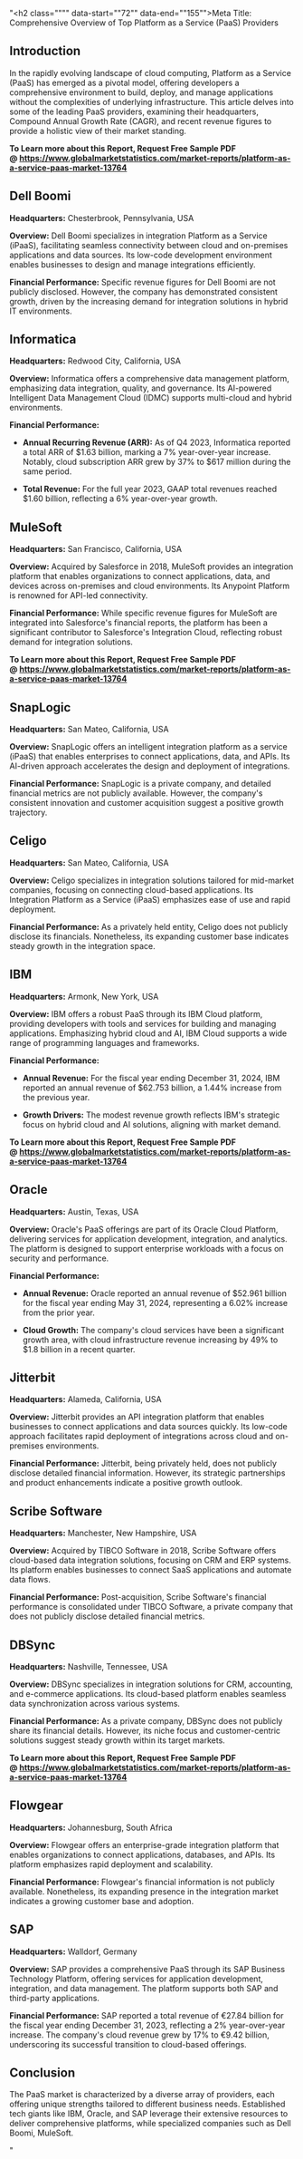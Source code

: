 "<h2 class="""" data-start=""72"" data-end=""155"">Meta Title: Comprehensive Overview of Top Platform as a Service (PaaS) Providers</h2>
<h2 class="""" data-start=""157"" data-end=""172"">Introduction</h2>
<p class="""" data-start=""174"" data-end=""640"">In the rapidly evolving landscape of cloud computing, Platform as a Service (PaaS) has emerged as a pivotal model, offering developers a comprehensive environment to build, deploy, and manage applications without the complexities of underlying infrastructure. This article delves into some of the leading PaaS providers, examining their headquarters, Compound Annual Growth Rate (CAGR), and recent revenue figures to provide a holistic view of their market standing.</p>
<p class="""" data-start=""174"" data-end=""640""><strong>To Learn more about this Report, Request Free Sample PDF @&nbsp;<a href=""https://www.globalmarketstatistics.com/market-reports/platform-as-a-service-paas-market-13764"">https://www.globalmarketstatistics.com/market-reports/platform-as-a-service-paas-market-13764</a></strong></p>
<h2 class="""" data-start=""642"" data-end=""655"">Dell Boomi</h2>
<p class="""" data-start=""657"" data-end=""706""><strong data-start=""657"" data-end=""674"">Headquarters:</strong> Chesterbrook, Pennsylvania, USA</p>
<p class="""" data-start=""708"" data-end=""989""><strong data-start=""708"" data-end=""721"">Overview:</strong> Dell Boomi specializes in integration Platform as a Service (iPaaS), facilitating seamless connectivity between cloud and on-premises applications and data sources. Its low-code development environment enables businesses to design and manage integrations efficiently.</p>
<p class="""" data-start=""991"" data-end=""1227""><strong data-start=""991"" data-end=""1017"">Financial Performance:</strong> Specific revenue figures for Dell Boomi are not publicly disclosed. However, the company has demonstrated consistent growth, driven by the increasing demand for integration solutions in hybrid IT environments.</p>
<h2 class="""" data-start=""1229"" data-end=""1243"">Informatica</h2>
<p class="""" data-start=""1245"" data-end=""1292""><strong data-start=""1245"" data-end=""1262"">Headquarters:</strong> Redwood City, California, USA</p>
<p class="""" data-start=""1294"" data-end=""1525""><strong data-start=""1294"" data-end=""1307"">Overview:</strong> Informatica offers a comprehensive data management platform, emphasizing data integration, quality, and governance. Its AI-powered Intelligent Data Management Cloud (IDMC) supports multi-cloud and hybrid environments.</p>
<p class="""" data-start=""1527"" data-end=""1553""><strong data-start=""1527"" data-end=""1553"">Financial Performance:</strong></p>
<ul data-start=""1555"" data-end=""1984"">
<li class="""" data-start=""1555"" data-end=""1818"">
<p class="""" data-start=""1557"" data-end=""1818""><strong data-start=""1557"" data-end=""1592"">Annual Recurring Revenue (ARR):</strong> As of Q4 2023, Informatica reported a total ARR of $1.63 billion, marking a 7% year-over-year increase. Notably, cloud subscription ARR grew by 37% to $617 million during the same period.</p>
</li>
<li class="""" data-start=""1820"" data-end=""1984"">
<p class="""" data-start=""1822"" data-end=""1984""><strong data-start=""1822"" data-end=""1840"">Total Revenue:</strong> For the full year 2023, GAAP total revenues reached $1.60 billion, reflecting a 6% year-over-year growth.</p>
</li>
</ul>
<h2 class="""" data-start=""1986"" data-end=""1997"">MuleSoft</h2>
<p class="""" data-start=""1999"" data-end=""2047""><strong data-start=""1999"" data-end=""2016"">Headquarters:</strong> San Francisco, California, USA</p>
<p class="""" data-start=""2049"" data-end=""2309""><strong data-start=""2049"" data-end=""2062"">Overview:</strong> Acquired by Salesforce in 2018, MuleSoft provides an integration platform that enables organizations to connect applications, data, and devices across on-premises and cloud environments. Its Anypoint Platform is renowned for API-led connectivity.</p>
<p class="""" data-start=""2311"" data-end=""2568""><strong data-start=""2311"" data-end=""2337"">Financial Performance:</strong> While specific revenue figures for MuleSoft are integrated into Salesforce's financial reports, the platform has been a significant contributor to Salesforce's Integration Cloud, reflecting robust demand for integration solutions.</p>
<p class="""" data-start=""2311"" data-end=""2568""><strong>To Learn more about this Report, Request Free Sample PDF @&nbsp;<a href=""https://www.globalmarketstatistics.com/market-reports/platform-as-a-service-paas-market-13764"">https://www.globalmarketstatistics.com/market-reports/platform-as-a-service-paas-market-13764</a></strong></p>
<h2 class="""" data-start=""2570"" data-end=""2582"">SnapLogic</h2>
<p class="""" data-start=""2584"" data-end=""2628""><strong data-start=""2584"" data-end=""2601"">Headquarters:</strong> San Mateo, California, USA</p>
<p class="""" data-start=""2630"" data-end=""2861""><strong data-start=""2630"" data-end=""2643"">Overview:</strong> SnapLogic offers an intelligent integration platform as a service (iPaaS) that enables enterprises to connect applications, data, and APIs. Its AI-driven approach accelerates the design and deployment of integrations.</p>
<p class="""" data-start=""2863"" data-end=""3088""><strong data-start=""2863"" data-end=""2889"">Financial Performance:</strong> SnapLogic is a private company, and detailed financial metrics are not publicly available. However, the company's consistent innovation and customer acquisition suggest a positive growth trajectory.</p>
<h2 class="""" data-start=""3090"" data-end=""3099"">Celigo</h2>
<p class="""" data-start=""3101"" data-end=""3145""><strong data-start=""3101"" data-end=""3118"">Headquarters:</strong> San Mateo, California, USA</p>
<p class="""" data-start=""3147"" data-end=""3379""><strong data-start=""3147"" data-end=""3160"">Overview:</strong> Celigo specializes in integration solutions tailored for mid-market companies, focusing on connecting cloud-based applications. Its Integration Platform as a Service (iPaaS) emphasizes ease of use and rapid deployment.</p>
<p class="""" data-start=""3381"" data-end=""3576""><strong data-start=""3381"" data-end=""3407"">Financial Performance:</strong> As a privately held entity, Celigo does not publicly disclose its financials. Nonetheless, its expanding customer base indicates steady growth in the integration space.</p>
<h2 class="""" data-start=""3578"" data-end=""3584"">IBM</h2>
<p class="""" data-start=""3586"" data-end=""3625""><strong data-start=""3586"" data-end=""3603"">Headquarters:</strong> Armonk, New York, USA</p>
<p class="""" data-start=""3627"" data-end=""3888""><strong data-start=""3627"" data-end=""3640"">Overview:</strong> IBM offers a robust PaaS through its IBM Cloud platform, providing developers with tools and services for building and managing applications. Emphasizing hybrid cloud and AI, IBM Cloud supports a wide range of programming languages and frameworks.</p>
<p class="""" data-start=""3890"" data-end=""3916""><strong data-start=""3890"" data-end=""3916"">Financial Performance:</strong></p>
<ul data-start=""3918"" data-end=""4258"">
<li class="""" data-start=""3918"" data-end=""4115"">
<p class="""" data-start=""3920"" data-end=""4115""><strong data-start=""3920"" data-end=""3939"">Annual Revenue:</strong> For the fiscal year ending December 31, 2024, IBM reported an annual revenue of $62.753 billion, a 1.44% increase from the previous year.</p>
</li>
<li class="""" data-start=""4117"" data-end=""4258"">
<p class="""" data-start=""4119"" data-end=""4258""><strong data-start=""4119"" data-end=""4138"">Growth Drivers:</strong> The modest revenue growth reflects IBM's strategic focus on hybrid cloud and AI solutions, aligning with market demand.</p>
</li>
</ul>
<p><strong>To Learn more about this Report, Request Free Sample PDF @&nbsp;<a href=""https://www.globalmarketstatistics.com/market-reports/platform-as-a-service-paas-market-13764"">https://www.globalmarketstatistics.com/market-reports/platform-as-a-service-paas-market-13764</a></strong></p>
<h2 class="""" data-start=""4260"" data-end=""4269"">Oracle</h2>
<p class="""" data-start=""4271"" data-end=""4307""><strong data-start=""4271"" data-end=""4288"">Headquarters:</strong> Austin, Texas, USA</p>
<p class="""" data-start=""4309"" data-end=""4561""><strong data-start=""4309"" data-end=""4322"">Overview:</strong> Oracle's PaaS offerings are part of its Oracle Cloud Platform, delivering services for application development, integration, and analytics. The platform is designed to support enterprise workloads with a focus on security and performance.</p>
<p class="""" data-start=""4563"" data-end=""4589""><strong data-start=""4563"" data-end=""4589"">Financial Performance:</strong></p>
<ul data-start=""4591"" data-end=""5009"">
<li class="""" data-start=""4591"" data-end=""4795"">
<p class="""" data-start=""4593"" data-end=""4795""><strong data-start=""4593"" data-end=""4612"">Annual Revenue:</strong> Oracle reported an annual revenue of $52.961 billion for the fiscal year ending May 31, 2024, representing a 6.02% increase from the prior year.</p>
</li>
<li class="""" data-start=""4797"" data-end=""5009"">
<p class="""" data-start=""4799"" data-end=""5009""><strong data-start=""4799"" data-end=""4816"">Cloud Growth:</strong> The company's cloud services have been a significant growth area, with cloud infrastructure revenue increasing by 49% to $1.8 billion in a recent quarter.</p>
</li>
</ul>
<h2 class="""" data-start=""5011"" data-end=""5023"">Jitterbit</h2>
<p class="""" data-start=""5025"" data-end=""5067""><strong data-start=""5025"" data-end=""5042"">Headquarters:</strong> Alameda, California, USA</p>
<p class="""" data-start=""5069"" data-end=""5313""><strong data-start=""5069"" data-end=""5082"">Overview:</strong> Jitterbit provides an API integration platform that enables businesses to connect applications and data sources quickly. Its low-code approach facilitates rapid deployment of integrations across cloud and on-premises environments.</p>
<p class="""" data-start=""5315"" data-end=""5530""><strong data-start=""5315"" data-end=""5341"">Financial Performance:</strong> Jitterbit, being privately held, does not publicly disclose detailed financial information. However, its strategic partnerships and product enhancements indicate a positive growth outlook.</p>
<h2 class="""" data-start=""5532"" data-end=""5550"">Scribe Software</h2>
<p class="""" data-start=""5552"" data-end=""5600""><strong data-start=""5552"" data-end=""5569"">Headquarters:</strong> Manchester, New Hampshire, USA</p>
<p class="""" data-start=""5602"" data-end=""5833""><strong data-start=""5602"" data-end=""5615"">Overview:</strong> Acquired by TIBCO Software in 2018, Scribe Software offers cloud-based data integration solutions, focusing on CRM and ERP systems. Its platform enables businesses to connect SaaS applications and automate data flows.</p>
<p class="""" data-start=""5835"" data-end=""6035""><strong data-start=""5835"" data-end=""5861"">Financial Performance:</strong> Post-acquisition, Scribe Software's financial performance is consolidated under TIBCO Software, a private company that does not publicly disclose detailed financial metrics.</p>
<h2 class="""" data-start=""6037"" data-end=""6046"">DBSync</h2>
<p class="""" data-start=""6048"" data-end=""6091""><strong data-start=""6048"" data-end=""6065"">Headquarters:</strong> Nashville, Tennessee, USA</p>
<p class="""" data-start=""6093"" data-end=""6287""><strong data-start=""6093"" data-end=""6106"">Overview:</strong> DBSync specializes in integration solutions for CRM, accounting, and e-commerce applications. Its cloud-based platform enables seamless data synchronization across various systems.</p>
<p class="""" data-start=""6289"" data-end=""6496""><strong data-start=""6289"" data-end=""6315"">Financial Performance:</strong> As a private company, DBSync does not publicly share its financial details. However, its niche focus and customer-centric solutions suggest steady growth within its target markets.</p>
<p class="""" data-start=""6289"" data-end=""6496""><strong>To Learn more about this Report, Request Free Sample PDF @&nbsp;<a href=""https://www.globalmarketstatistics.com/market-reports/platform-as-a-service-paas-market-13764"">https://www.globalmarketstatistics.com/market-reports/platform-as-a-service-paas-market-13764</a></strong></p>
<h2 class="""" data-start=""6498"" data-end=""6509"">Flowgear</h2>
<p class="""" data-start=""6511"" data-end=""6555""><strong data-start=""6511"" data-end=""6528"">Headquarters:</strong> Johannesburg, South Africa</p>
<p class="""" data-start=""6557"" data-end=""6758""><strong data-start=""6557"" data-end=""6570"">Overview:</strong> Flowgear offers an enterprise-grade integration platform that enables organizations to connect applications, databases, and APIs. Its platform emphasizes rapid deployment and scalability.</p>
<p class="""" data-start=""6760"" data-end=""6956""><strong data-start=""6760"" data-end=""6786"">Financial Performance:</strong> Flowgear's financial information is not publicly available. Nonetheless, its expanding presence in the integration market indicates a growing customer base and adoption.</p>
<h2 class="""" data-start=""6958"" data-end=""6964"">SAP</h2>
<p class="""" data-start=""6966"" data-end=""7001""><strong data-start=""6966"" data-end=""6983"">Headquarters:</strong> Walldorf, Germany</p>
<p class="""" data-start=""7003"" data-end=""7238""><strong data-start=""7003"" data-end=""7016"">Overview:</strong> SAP provides a comprehensive PaaS through its SAP Business Technology Platform, offering services for application development, integration, and data management. The platform supports both SAP and third-party applications.</p>
<p class="""" data-start=""7240"" data-end=""7523""><strong data-start=""7240"" data-end=""7266"">Financial Performance:</strong> SAP reported a total revenue of &euro;27.84 billion for the fiscal year ending December 31, 2023, reflecting a 2% year-over-year increase. The company's cloud revenue grew by 17% to &euro;9.42 billion, underscoring its successful transition to cloud-based offerings.</p>
<h2 class="""" data-start=""7525"" data-end=""7538"">Conclusion</h2>
<p class="""" data-start=""7540"" data-end=""7853"">The PaaS market is characterized by a diverse array of providers, each offering unique strengths tailored to different business needs. Established tech giants like IBM, Oracle, and SAP leverage their extensive resources to deliver comprehensive platforms, while specialized companies such as Dell Boomi, MuleSoft.</p>"
